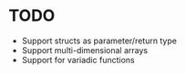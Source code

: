 TODO
====

* Support structs as parameter/return type
* Support multi-dimensional arrays
* Support for variadic functions
